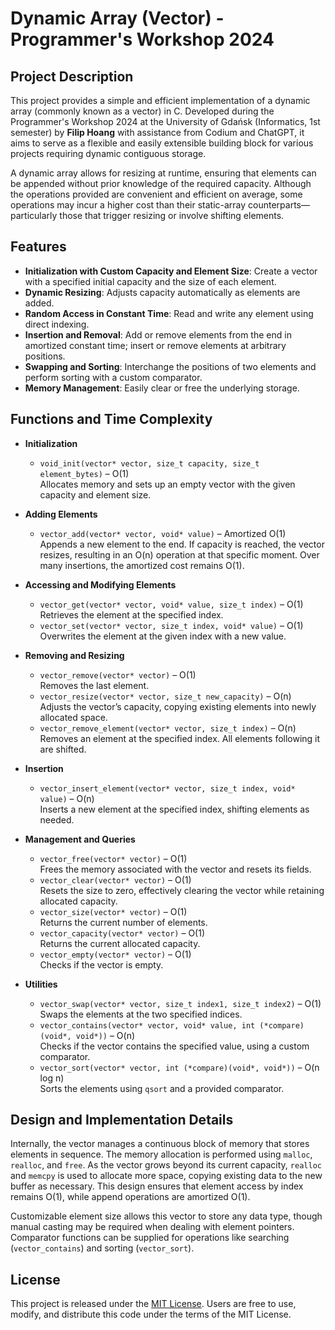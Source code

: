 # Dynamic Array (Vector) - Programmer's Workshop 2024

## Project Description

This project provides a simple and efficient implementation of a dynamic array (commonly known as a vector) in C. Developed during the Programmer's Workshop 2024 at the University of Gdańsk (Informatics, 1st semester) by **Filip Hoang** with assistance from Codium and ChatGPT, it aims to serve as a flexible and easily extensible building block for various projects requiring dynamic contiguous storage.

A dynamic array allows for resizing at runtime, ensuring that elements can be appended without prior knowledge of the required capacity. Although the operations provided are convenient and efficient on average, some operations may incur a higher cost than their static-array counterparts—particularly those that trigger resizing or involve shifting elements.

## Features

- **Initialization with Custom Capacity and Element Size**: Create a vector with a specified initial capacity and the size of each element.
- **Dynamic Resizing**: Adjusts capacity automatically as elements are added.
- **Random Access in Constant Time**: Read and write any element using direct indexing.
- **Insertion and Removal**: Add or remove elements from the end in amortized constant time; insert or remove elements at arbitrary positions.
- **Swapping and Sorting**: Interchange the positions of two elements and perform sorting with a custom comparator.
- **Memory Management**: Easily clear or free the underlying storage.

## Functions and Time Complexity

- **Initialization**
  - `void_init(vector* vector, size_t capacity, size_t element_bytes)` – O(1)  
    Allocates memory and sets up an empty vector with the given capacity and element size.

- **Adding Elements**
  - `vector_add(vector* vector, void* value)` – Amortized O(1)  
    Appends a new element to the end. If capacity is reached, the vector resizes, resulting in an O(n) operation at that specific moment. Over many insertions, the amortized cost remains O(1).

- **Accessing and Modifying Elements**
  - `vector_get(vector* vector, void* value, size_t index)` – O(1)  
    Retrieves the element at the specified index.
  - `vector_set(vector* vector, size_t index, void* value)` – O(1)  
    Overwrites the element at the given index with a new value.

- **Removing and Resizing**
  - `vector_remove(vector* vector)` – O(1)  
    Removes the last element.
  - `vector_resize(vector* vector, size_t new_capacity)` – O(n)  
    Adjusts the vector’s capacity, copying existing elements into newly allocated space.
  - `vector_remove_element(vector* vector, size_t index)` – O(n)  
    Removes an element at the specified index. All elements following it are shifted.
  
- **Insertion**
  - `vector_insert_element(vector* vector, size_t index, void* value)` – O(n)  
    Inserts a new element at the specified index, shifting elements as needed.

- **Management and Queries**
  - `vector_free(vector* vector)` – O(1)  
    Frees the memory associated with the vector and resets its fields.
  - `vector_clear(vector* vector)` – O(1)  
    Resets the size to zero, effectively clearing the vector while retaining allocated capacity.
  - `vector_size(vector* vector)` – O(1)  
    Returns the current number of elements.
  - `vector_capacity(vector* vector)` – O(1)  
    Returns the current allocated capacity.
  - `vector_empty(vector* vector)` – O(1)  
    Checks if the vector is empty.

- **Utilities**
  - `vector_swap(vector* vector, size_t index1, size_t index2)` – O(1)  
    Swaps the elements at the two specified indices.
  - `vector_contains(vector* vector, void* value, int (*compare)(void*, void*))` – O(n)  
    Checks if the vector contains the specified value, using a custom comparator.
  - `vector_sort(vector* vector, int (*compare)(void*, void*))` – O(n log n)  
    Sorts the elements using `qsort` and a provided comparator.

## Design and Implementation Details

Internally, the vector manages a continuous block of memory that stores elements in sequence. The memory allocation is performed using `malloc`, `realloc`, and `free`. As the vector grows beyond its current capacity, `realloc` and `memcpy` is used to allocate more space, copying existing data to the new buffer as necessary. This design ensures that element access by index remains O(1), while append operations are amortized O(1).

Customizable element size allows this vector to store any data type, though manual casting may be required when dealing with element pointers. Comparator functions can be supplied for operations like searching (`vector_contains`) and sorting (`vector_sort`).

## License

This project is released under the [MIT License](LICENSE). Users are free to use, modify, and distribute this code under the terms of the MIT License.
